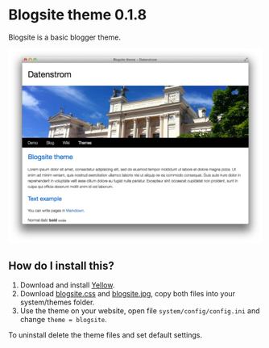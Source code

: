 Blogsite theme 0.1.8
====================
Blogsite is a basic blogger theme. 

![Screenshot](blogsite-screenshot.jpg?raw=true)

How do I install this?
----------------------
1. Download and install [Yellow](https://github.com/markseu/yellowcms/).  
2. Download [blogsite.css](blogsite.css?raw=true) and [blogsite.jpg](blogsite.jpg?raw=true), copy both files into your system/themes folder.  
3. Use the theme on your website, open file `system/config/config.ini` and change `theme = blogsite`.  

To uninstall delete the theme files and set default settings.